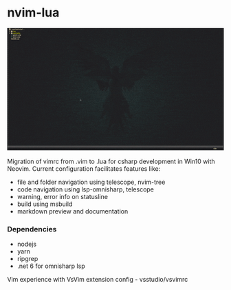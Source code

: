 # nvim-lua

![neovim-gif](./docs/neovim.gif)

Migration of vimrc from .vim to .lua for csharp development in Win10 with Neovim.
Current configuration facilitates features like:

- file and folder navigation using telescope, nvim-tree
- code navigation using lsp-omnisharp, telescope
- warning, error info on statusline
- build using msbuild
- markdown preview and documentation

### Dependencies

- nodejs
- yarn
- ripgrep
- .net 6 for omnisharp lsp

Vim experience with VsVim extension config - vsstudio/vsvimrc
